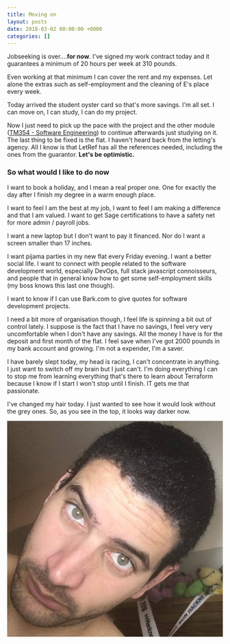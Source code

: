 ```yaml
---
title: Moving on
layout: posts
date: 2018-03-02 00:00:00 +0000
categories: []
---
```

Jobseeking is over....**for now**. I've signed my work contract today and it guarantees a minimum of 20 hours per week at 310 pounds.

Even working at that minimum I can cover the rent and my expenses. Let alone the extras such as self-employment and the cleaning of E's place every week.

Today arrived the student oyster card so that's more savings. I'm all set. I can move on, I can study, I can do my project.

Now I just need to pick up the pace with the project and the other module ([TM354 - Software Engineering](http://www.openuniversity.edu/courses/modules/tm354?)) to continue afterwards just studying on it. The last thing to be fixed is the flat. I haven't heard back from the letting's agency. All I know is that LetRef has all the references needed, including the ones from the guarantor. **Let's be optimistic.**

### So what would I like to do now

I want to book a holiday, and I mean a real proper one. One for exactly the day after I finish my degree in a warm enough place.

I want to feel I am the best at my job, I want to feel I am making a difference and that I am valued. I want to get Sage certifications to have a safety net for more admin / payroll jobs.

I want a new laptop but I don't want to pay it financed. Nor do I want a screen smaller than 17 inches.

I want pijama parties in my new flat every Friday evening. I want a better social life. I want to connect with people related to the software development world, especially DevOps, full stack javascript connoisseurs, and people that in general know how to get some self-employment skills (my boss knows this last one though).

I want to know if I can use Bark.com to give quotes for software development projects.

I need a bit more of organisation though, I feel life is spinning a bit out of control lately. I suppose is the fact that I have no savings, I feel very very uncomfortable when I don't have any savings. All the money I have is for the deposit and first month of the flat. I feel save when I've got 2000 pounds in my bank account and growing. I'm not a expender, I'm a saver.

I have barely slept today, my head is racing, I can't concentrate in anything. I just want to switch off my brain but I just can't. I'm doing everything I can to stop me from learning everything that's there to learn about Terraform because I know if I start I won't stop until I finish. IT gets me that passionate.

I've changed my hair today. I just wanted to see how it would look without the grey ones. So, as you see in the top, it looks way darker now.

![](/uploads/2018/03/03/28471615_390632358064561_6846395012243799006_n.jpg)